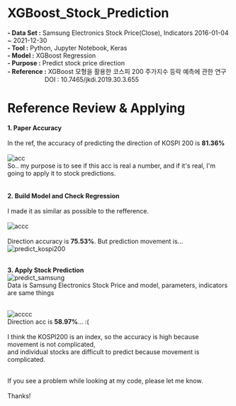 ﻿# XGBoost_Stock_Prediction

**- Data Set :** Samsung Electronics Stock Price(Close), Indicators 2016-01-04 ~ 2021-12-30<br/>
**- Tool :** Python, Jupyter Notebook, Keras<br/>
**- Model :** XGBoost Regression<br/>
**- Purpose :** Predict stock price direction<br/>
**- Reference :** XGBoost 모형을 활용한 코스피 200 주가지수 등락 예측에 관한 연구 <br/>
      DOI : 10.7465/jkdi.2019.30.3.655


# Reference Review & Applying

**1. Paper Accuracy**<br/>
<br/>
In the ref, the accuracy of predicting the direction of KOSPI 200 is **81.36%**<br/><br/>
![acc](https://user-images.githubusercontent.com/60992415/188822463-153f7593-0492-4169-a361-4c43192834c4.png)<br/>
So.. my purpose is to see if this acc is real a number, and if it's real, I'm going to apply it to stock predictions.<br/>
<br/>
<br/>
**2. Build Model and Check Regression**<br/>
<br/>
I made it as similar as possible to the refference.<br/><br/>
![accc](https://user-images.githubusercontent.com/60992415/188849272-9cd6c1e3-53af-4306-8428-ecfdd9a7c544.png)<br/><br/>
Direction accuracy is **75.53%**. But prediction movement is...<br/>
![predict_kospi200](https://user-images.githubusercontent.com/60992415/188846329-53289f99-7e14-45ca-8cee-12451d41ffff.png)<br/><br/>


**3. Apply Stock Prediction**<br/>
![predict_samsung](https://user-images.githubusercontent.com/60992415/188851003-d4ca8316-5882-4b42-b207-0a291ca06ab1.png)<br/>
Data is Samsung Electronics Stock Price and model, parameters, indicators are same things<br/><br/>

![acccc](https://user-images.githubusercontent.com/60992415/188851661-ee8b9e2f-77be-495a-8b63-bf175f1f096f.png)<br/>
Direction acc is **58.97%**...  :(<br/><br/>
I think the KOSPI200 is an index, so the accuracy is high because movement is not complicated,<br/>
and individual stocks are difficult to predict because movement is complicated.<br/><br/>

If you see a problem while looking at my code, please let me know.<br/>
<br/>
Thanks!<br/>
